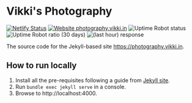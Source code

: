 # Vikki's Photography
[![Netlify Status](https://api.netlify.com/api/v1/badges/0a7a3dfb-16f7-4887-94fb-d101c2d415a3/deploy-status)](https://app.netlify.com/sites/romantic-kepler-b76295/deploys)
[![Website photography.vikki.in](https://img.shields.io/website-up-down-green-red/https/photography.vikki.in.svg)](https://photography.vikki.in)
![Uptime Robot status](https://img.shields.io/uptimerobot/status/m785238651-5d71a55db4a7790a61e71e5d)
![Uptime Robot ratio (30 days)](https://badgen.net/uptime-robot/month/m785238651-5d71a55db4a7790a61e71e5d)
![(last hour) response](https://badgen.net/uptime-robot/response/m785238651-5d71a55db4a7790a61e71e5d)

The source code for the Jekyll-based site https://photography.vikki.in.

## How to run locally
1. Install all the pre-requisites following a guide from [Jekyll site](https://jekyllrb.com/).
2. Run `bundle exec jekyll serve` in a console.
3. Browse to http://localhost:4000.